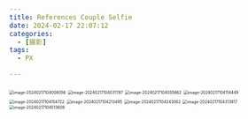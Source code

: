 ```yaml
---
title: References Couple Selfie
date: 2024-02-17 22:07:12
categories:
  - [摄影]
tags:
  - PX

---
```


<img src="https://hais-note-pics-1301462215.cos.ap-chengdu.myqcloud.com/image-20240217104008056.png" alt="image-20240217104008056" style="zoom:50%;" />

<img src="https://hais-note-pics-1301462215.cos.ap-chengdu.myqcloud.com/image-20240217104031787.png" alt="image-20240217104031787" style="zoom:50%;" />

<img src="https://hais-note-pics-1301462215.cos.ap-chengdu.myqcloud.com/image-20240217104055662.png" alt="image-20240217104055662" style="zoom:50%;" />

<img src="https://hais-note-pics-1301462215.cos.ap-chengdu.myqcloud.com/image-20240217104114449.png" alt="image-20240217104114449" style="zoom:50%;" />

<img src="https://hais-note-pics-1301462215.cos.ap-chengdu.myqcloud.com/image-20240217104154722.png" alt="image-20240217104154722" style="zoom:50%;" />

<img src="https://hais-note-pics-1301462215.cos.ap-chengdu.myqcloud.com/image-20240217104213495.png" alt="image-20240217104213495" style="zoom:50%;" />

 <img src="https://hais-note-pics-1301462215.cos.ap-chengdu.myqcloud.com/image-20240217104243062.png" alt="image-20240217104243062" style="zoom:50%;" />

<img src="https://hais-note-pics-1301462215.cos.ap-chengdu.myqcloud.com/image-20240217104313817.png" alt="image-20240217104313817" style="zoom:50%;" />

<img src="https://hais-note-pics-1301462215.cos.ap-chengdu.myqcloud.com/image-20240217104513608.png" alt="image-20240217104513608" style="zoom:50%;" />